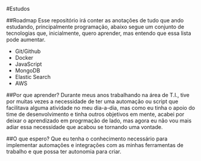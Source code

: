 #Estudos

##Roadmap
Esse repositório irá conter as anotações de tudo que ando estudando, principalmente programação, abaixo segue um conjunto de tecnologias que, inicialmente, quero aprender, mas entendo que essa lista pode aumentar.

- Git/Github
- Docker
- JavaScript
- MongoDB
- Elastic Search
- AWS

##Por que aprender?
Durante meus anos trabalhando na área de T.I., tive por muitas vezes a necessidade de ter uma automação ou script que facilitava alguma atividade no meu dia-a-dia, mas como eu tinha o apoio do time de desenvolvimento e tinha outros objetivos em mente, acabei por deixar o aprendizado em progrmação de lado, mas agora eu não vou mais adiar essa necessidade que acabou se tornando uma vontade.

##O que espero?
Que eu tenha o conhecimento necessário para implementar automações e integrações com as minhas ferramentas de trabalho e que possa ter autonomia para criar.